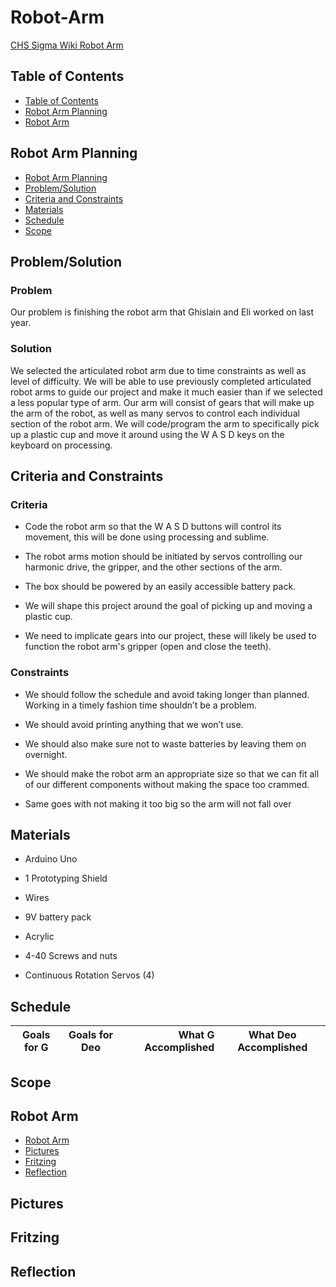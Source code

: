 # Robot-Arm

[CHS Sigma Wiki Robot Arm](http://wiki.chssigma.com/index.php?title=Robot_Arm_Ghislain_and_Eli)

## Table of Contents
* [Table of Contents](#Table-of-Contents)
* [Robot Arm Planning](#Robot-Arm-Planning)
* [Robot Arm](#Robot-Arm)

## Robot Arm Planning
* [Robot Arm Planning](#Robot-Arm-Planning)
* [Problem/Solution](#Problem/Solution)
* [Criteria and Constraints](#Criteria-and-Constraints)
* [Materials](#Materials)
* [Schedule](#Schedule)
* [Scope](#Scope)

## Problem/Solution

### Problem

Our problem is finishing the robot arm that Ghislain and Eli worked on last year.

### Solution

We selected the articulated robot arm due to time constraints as well as level of difficulty. We will be able to use previously completed articulated robot arms to guide our project and make it much easier than if we selected a less popular type of arm. Our arm will consist of gears that will make up the arm of the robot, as well as many servos to control each individual section of the robot arm. We will code/program the arm to specifically pick up a plastic cup and move it around using the W A S D keys on the keyboard on processing.

## Criteria and Constraints

### Criteria

* Code the robot arm so that the W A S D buttons will control its movement, this will be done using processing and sublime.

* The robot arms motion should be initiated by servos controlling our harmonic drive, the gripper, and the other sections of the arm.

* The box should be powered by an easily accessible battery pack.

* We will shape this project around the goal of picking up and moving a plastic cup.

* We need to implicate gears into our project, these will likely be used to function the robot arm's gripper (open and close the teeth).


### Constraints

* We should follow the schedule and avoid taking longer than planned. Working in a timely fashion time shouldn’t be a problem.

* We should avoid printing anything that we won’t use.

* We should also make sure not to waste batteries by leaving them on overnight.

* We should make the robot arm an appropriate size so that we can fit all of our different components without making the space too crammed.

* Same goes with not making it too big so the arm will not fall over

## Materials

* Arduino Uno

* 1 Prototyping Shield

* Wires

* 9V battery pack

* Acrylic

* 4-40 Screws and nuts

* Continuous Rotation Servos (4)

## Schedule

| Goals for G   | Goals for Deo | What G Accomplished  | What Deo Accomplished |
| ------------- |:-------------:| --------------------:|:---------------------:|

## Scope

## Robot Arm
* [Robot Arm](#Robot-Arm)
* [Pictures](#Pictures)
* [Fritzing](#Fritzing)
* [Reflection](#Reflection)

## Pictures

## Fritzing

## Reflection 
